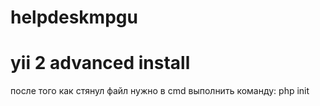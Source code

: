 # helpdeskmpgu
# yii 2 advanced install
после того как стянул файл нужно в cmd выполнить команду:
php init
